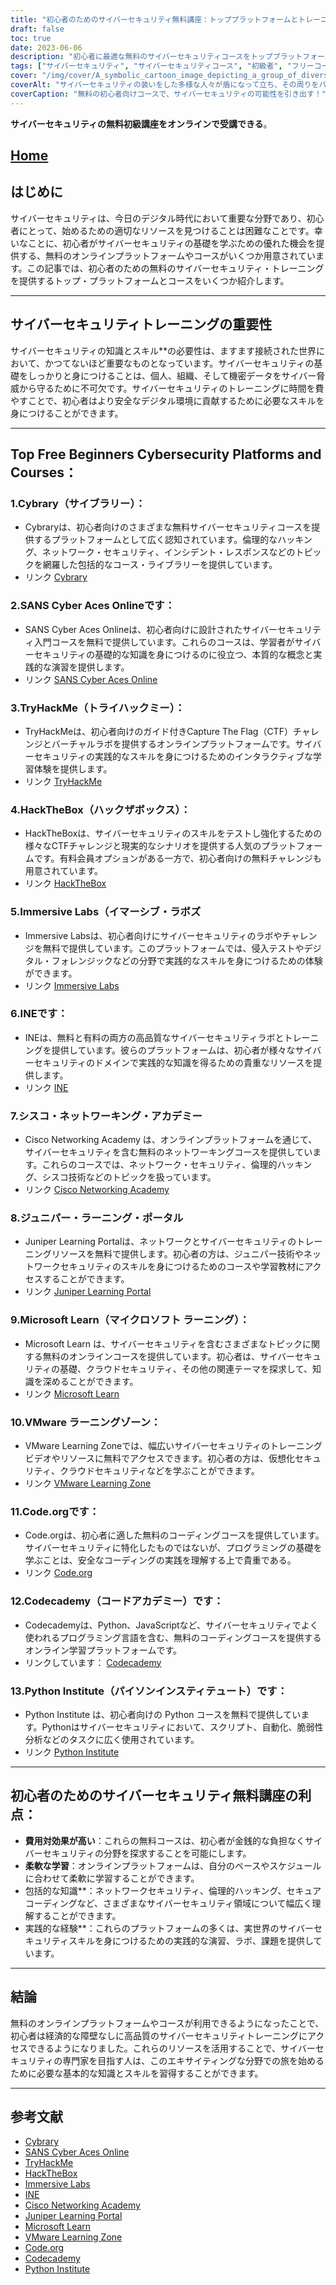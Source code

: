 ```yaml
---
title: "初心者のためのサイバーセキュリティ無料講座：トッププラットフォームとトレーニング"
draft: false
toc: true
date: 2023-06-06
description: "初心者に最適な無料のサイバーセキュリティコースをトッププラットフォームで発見し、この重要な分野への道を歩み始めましょう。"
tags: ["サイバーセキュリティ", "サイバーセキュリティコース", "初級者", "フリーコース", "オンラインプラットフォーム", "サイバーセキュリティトレーニング", "学習資源", "ネットワークセキュリティ", "倫理的ハッキング", "えんぎ", "実技", "実地体験", "サイバーセキュリティの基礎知識", "サイブラリー", "SANS Cyber Aces Online", "TryHackMe（トライハックミー", "ハックザボックス", "イマーシブ・ラボ", "アイエヌイー", "シスコネットワーキングアカデミー", "ジュニパー・ラーニング・ポータル", "Microsoft Learn", "VMware Learning Zone", "コード・オルグ", "コーデカデミー", "パイソンインスティテュート", "コスト・オブ・ラーニング", "だんりょくきょういく", "博識", "サイバーセキュリティの実地経験"]
cover: "/img/cover/A_symbolic_cartoon_image_depicting_a_group_of_diverse_indiv.png"
coverAlt: "サイバーセキュリティの装いをした多様な人々が盾になって立ち、その周りをバイナリーコードとロックアイコンが取り囲む様子を描いたシンボリックな漫画画像で、デジタル領域での結束と保護の重要性を強調しています。"
coverCaption: "無料の初心者向けコースで、サイバーセキュリティの可能性を引き出す！"
---
```


**サイバーセキュリティの無料初級講座をオンラインで受講できる**。

## [Home](/cyber-security-career-playbook-start/)

## はじめに
サイバーセキュリティは、今日のデジタル時代において重要な分野であり、初心者にとって、始めるための適切なリソースを見つけることは困難なことです。幸いなことに、初心者がサイバーセキュリティの基礎を学ぶための優れた機会を提供する、無料のオンラインプラットフォームやコースがいくつか用意されています。この記事では、初心者のための無料のサイバーセキュリティ・トレーニングを提供するトップ・プラットフォームとコースをいくつか紹介します。

______

## サイバーセキュリティトレーニングの重要性
サイバーセキュリティの知識とスキル**の必要性は、ますます接続された世界において、かつてないほど重要なものとなっています。サイバーセキュリティの基礎をしっかりと身につけることは、個人、組織、そして機密データをサイバー脅威から守るために不可欠です。サイバーセキュリティのトレーニングに時間を費やすことで、初心者はより安全なデジタル環境に貢献するために必要なスキルを身につけることができます。

______

## Top Free Beginners Cybersecurity Platforms and Courses：

### 1.Cybrary（サイブラリー）：
- Cybraryは、初心者向けのさまざまな無料サイバーセキュリティコースを提供するプラットフォームとして広く認知されています。倫理的なハッキング、ネットワーク・セキュリティ、インシデント・レスポンスなどのトピックを網羅した包括的なコース・ライブラリーを提供しています。
- リンク [Cybrary](https://www.cybrary.it/)

### 2.SANS Cyber Aces Onlineです：
- SANS Cyber Aces Onlineは、初心者向けに設計されたサイバーセキュリティ入門コースを無料で提供しています。これらのコースは、学習者がサイバーセキュリティの基礎的な知識を身につけるのに役立つ、本質的な概念と実践的な演習を提供します。
- リンク [SANS Cyber Aces Online](https://www.cyberaces.org/)

### 3.TryHackMe（トライハックミー）：
- TryHackMeは、初心者向けのガイド付きCapture The Flag（CTF）チャレンジとバーチャルラボを提供するオンラインプラットフォームです。サイバーセキュリティの実践的なスキルを身につけるためのインタラクティブな学習体験を提供します。
- リンク [TryHackMe](https://tryhackme.com/signup?referrer=5f651e437af6815dfbc2ab56)

### 4.HackTheBox（ハックザボックス）：
- HackTheBoxは、サイバーセキュリティのスキルをテストし強化するための様々なCTFチャレンジと現実的なシナリオを提供する人気のプラットフォームです。有料会員オプションがある一方で、初心者向けの無料チャレンジも用意されています。
- リンク [HackTheBox](https://www.hackthebox.eu/)

### 5.Immersive Labs（イマーシブ・ラボズ
- Immersive Labsは、初心者向けにサイバーセキュリティのラボやチャレンジを無料で提供しています。このプラットフォームでは、侵入テストやデジタル・フォレンジックなどの分野で実践的なスキルを身につけるための体験ができます。
- リンク [Immersive Labs](https://www.immersivelabs.com/)

### 6.INEです：
- INEは、無料と有料の両方の高品質なサイバーセキュリティラボとトレーニングを提供しています。彼らのプラットフォームは、初心者が様々なサイバーセキュリティのドメインで実践的な知識を得るための貴重なリソースを提供します。
- リンク [INE](https://ine.com/)

### 7.シスコ・ネットワーキング・アカデミー
- Cisco Networking Academy は、オンラインプラットフォームを通じて、サイバーセキュリティを含む無料のネットワーキングコースを提供しています。これらのコースでは、ネットワーク・セキュリティ、倫理的ハッキング、シスコ技術などのトピックを扱っています。
- リンク [Cisco Networking Academy](https://www.cisco.com/c/m/en_sg/partners/cisco-networking-academy/index.html)

### 8.ジュニパー・ラーニング・ポータル
- Juniper Learning Portalは、ネットワークとサイバーセキュリティのトレーニングリソースを無料で提供します。初心者の方は、ジュニパー技術やネットワークセキュリティのスキルを身につけるためのコースや学習教材にアクセスすることができます。
- リンク [Juniper Learning Portal](https://learningportal.juniper.net/juniper/default.aspx)

### 9.Microsoft Learn（マイクロソフト ラーニング）：
- Microsoft Learn は、サイバーセキュリティを含むさまざまなトピックに関する無料のオンラインコースを提供しています。初心者は、サイバーセキュリティの基礎、クラウドセキュリティ、その他の関連テーマを探求して、知識を深めることができます。
- リンク [Microsoft Learn](https://docs.microsoft.com/en-us/learn/)

### 10.VMware ラーニングゾーン：
- VMware Learning Zoneでは、幅広いサイバーセキュリティのトレーニングビデオやリソースに無料でアクセスできます。初心者の方は、仮想化セキュリティ、クラウドセキュリティなどを学ぶことができます。
- リンク [VMware Learning Zone](https://www.vmware.com/education-services/learning-zone.html)

### 11.Code.orgです：
- Code.orgは、初心者に適した無料のコーディングコースを提供しています。サイバーセキュリティに特化したものではないが、プログラミングの基礎を学ぶことは、安全なコーディングの実践を理解する上で貴重である。
- リンク [Code.org](https://studio.code.org/courses)

### 12.Codecademy（コードアカデミー）です：
- Codecademyは、Python、JavaScriptなど、サイバーセキュリティでよく使われるプログラミング言語を含む、無料のコーディングコースを提供するオンライン学習プラットフォームです。
- リンクしています： [Codecademy](https://www.codecademy.com/)

### 13.Python Institute（パイソンインスティテュート）です：
- Python Institute は、初心者向けの Python コースを無料で提供しています。Pythonはサイバーセキュリティにおいて、スクリプト、自動化、脆弱性分析などのタスクに広く使用されています。
- リンク [Python Institute](https://pythoninstitute.org/)

______

## 初心者のためのサイバーセキュリティ無料講座の利点：
- **費用対効果が高い**：これらの無料コースは、初心者が金銭的な負担なくサイバーセキュリティの分野を探求することを可能にします。
- **柔軟な学習**：オンラインプラットフォームは、自分のペースやスケジュールに合わせて柔軟に学習することができます。
- 包括的な知識**：ネットワークセキュリティ、倫理的ハッキング、セキュアコーディングなど、さまざまなサイバーセキュリティ領域について幅広く理解することができます。
- 実践的な経験**：これらのプラットフォームの多くは、実世界のサイバーセキュリティスキルを身につけるための実践的な演習、ラボ、課題を提供しています。

______

## 結論
無料のオンラインプラットフォームやコースが利用できるようになったことで、初心者は経済的な障壁なしに高品質のサイバーセキュリティトレーニングにアクセスできるようになりました。これらのリソースを活用することで、サイバーセキュリティの専門家を目指す人は、このエキサイティングな分野での旅を始めるために必要な基本的な知識とスキルを習得することができます。

______

## 参考文献
- [Cybrary](https://www.cybrary.it/)
- [SANS Cyber Aces Online](https://www.cyberaces.org/)
- [TryHackMe](https://tryhackme.com/signup?referrer=5f651e437af6815dfbc2ab56)
- [HackTheBox](https://www.hackthebox.eu/)
- [Immersive Labs](https://www.immersivelabs.com/)
- [INE](https://ine.com/)
- [Cisco Networking Academy](https://www.cisco.com/c/m/en_sg/partners/cisco-networking-academy/index.html)
- [Juniper Learning Portal](https://learningportal.juniper.net/juniper/default.aspx)
- [Microsoft Learn](https://docs.microsoft.com/en-us/learn/)
- [VMware Learning Zone](https://www.vmware.com/education-services/learning-zone.html)
- [Code.org](https://studio.code.org/courses)
- [Codecademy](https://www.codecademy.com/)
- [Python Institute](https://pythoninstitute.org/)
